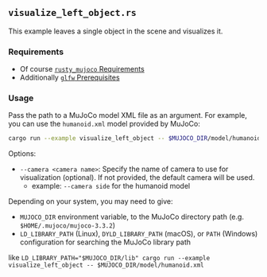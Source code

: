 ## `visualize_left_object.rs`

This example leaves a single object in the scene and visualizes it.

### Requirements

- Of course [`rusty_mujoco` Requirements](https://github.com/rust-control/rusty_mujoco?tab=readme-ov-file#requirements)
- Additionally [`glfw` Prerequisites](https://github.com/PistonDevelopers/glfw-rs?tab=readme-ov-file#prerequisites)

### Usage

Pass the path to a MuJoCo model XML file as an argument. For example,
you can use the `humanoid.xml` model provided by MuJoCo:

```sh
cargo run --example visualize_left_object -- $MUJOCO_DIR/model/humanoid/humanoid.xml
```

Options:

- `--camera <camera name>`: Specify the name of camera to use for visualization (optional). 
  If not provided, the default camera will be used.
  - example: `--camera side` for the humanoid model

Depending on your system, you may need to give:

- `MUJOCO_DIR` environment variable, to the MuJoCo directory path (e.g. `$HOME/.mujoco/mujoco-3.3.2`)
- `LD_LIBRARY_PATH` (Linux), `DYLD_LIBRARY_PATH` (macOS), or `PATH` (Windows) configuration
  for searching the MuJoCo library path

like `LD_LIBRARY_PATH="$MUJOCO_DIR/lib" cargo run --example visualize_left_object -- $MUJOCO_DIR/model/humanoid.xml`
